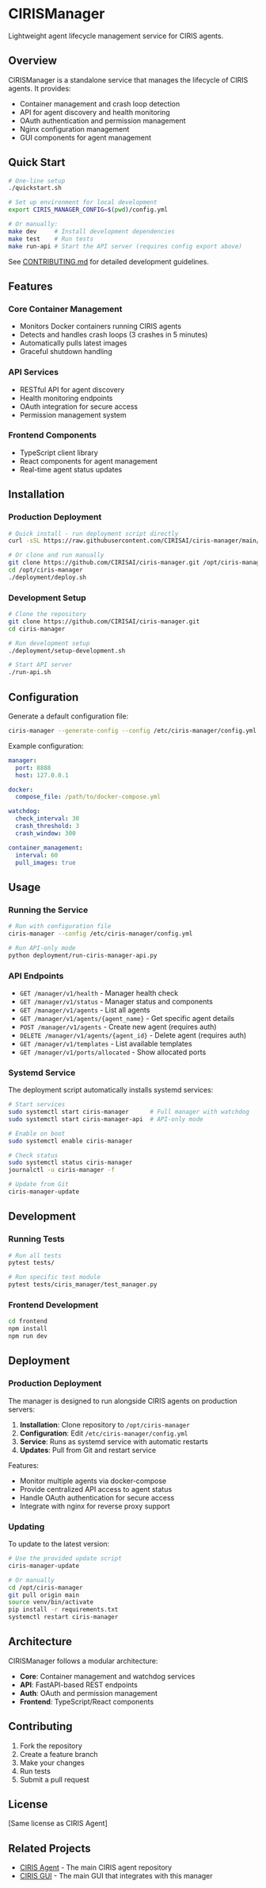 # CIRISManager

Lightweight agent lifecycle management service for CIRIS agents.

## Overview

CIRISManager is a standalone service that manages the lifecycle of CIRIS agents. It provides:

- Container management and crash loop detection
- API for agent discovery and health monitoring
- OAuth authentication and permission management
- Nginx configuration management
- GUI components for agent management

## Quick Start

```bash
# One-line setup
./quickstart.sh

# Set up environment for local development
export CIRIS_MANAGER_CONFIG=$(pwd)/config.yml

# Or manually:
make dev     # Install development dependencies
make test    # Run tests
make run-api # Start the API server (requires config export above)
```

See [CONTRIBUTING.md](CONTRIBUTING.md) for detailed development guidelines.

## Features

### Core Container Management
- Monitors Docker containers running CIRIS agents
- Detects and handles crash loops (3 crashes in 5 minutes)
- Automatically pulls latest images
- Graceful shutdown handling

### API Services
- RESTful API for agent discovery
- Health monitoring endpoints
- OAuth integration for secure access
- Permission management system

### Frontend Components
- TypeScript client library
- React components for agent management
- Real-time agent status updates

## Installation

### Production Deployment

```bash
# Quick install - run deployment script directly
curl -sSL https://raw.githubusercontent.com/CIRISAI/ciris-manager/main/deployment/deploy.sh | bash

# Or clone and run manually
git clone https://github.com/CIRISAI/ciris-manager.git /opt/ciris-manager
cd /opt/ciris-manager
./deployment/deploy.sh
```

### Development Setup

```bash
# Clone the repository
git clone https://github.com/CIRISAI/ciris-manager.git
cd ciris-manager

# Run development setup
./deployment/setup-development.sh

# Start API server
./run-api.sh
```

## Configuration

Generate a default configuration file:

```bash
ciris-manager --generate-config --config /etc/ciris-manager/config.yml
```

Example configuration:

```yaml
manager:
  port: 8888
  host: 127.0.0.1

docker:
  compose_file: /path/to/docker-compose.yml

watchdog:
  check_interval: 30
  crash_threshold: 3
  crash_window: 300

container_management:
  interval: 60
  pull_images: true
```

## Usage

### Running the Service

```bash
# Run with configuration file
ciris-manager --config /etc/ciris-manager/config.yml

# Run API-only mode
python deployment/run-ciris-manager-api.py
```

### API Endpoints

- `GET /manager/v1/health` - Manager health check
- `GET /manager/v1/status` - Manager status and components
- `GET /manager/v1/agents` - List all agents
- `GET /manager/v1/agents/{agent_name}` - Get specific agent details
- `POST /manager/v1/agents` - Create new agent (requires auth)
- `DELETE /manager/v1/agents/{agent_id}` - Delete agent (requires auth)
- `GET /manager/v1/templates` - List available templates
- `GET /manager/v1/ports/allocated` - Show allocated ports

### Systemd Service

The deployment script automatically installs systemd services:

```bash
# Start services
sudo systemctl start ciris-manager      # Full manager with watchdog
sudo systemctl start ciris-manager-api  # API-only mode

# Enable on boot
sudo systemctl enable ciris-manager

# Check status
sudo systemctl status ciris-manager
journalctl -u ciris-manager -f

# Update from Git
ciris-manager-update
```

## Development

### Running Tests

```bash
# Run all tests
pytest tests/

# Run specific test module
pytest tests/ciris_manager/test_manager.py
```

### Frontend Development

```bash
cd frontend
npm install
npm run dev
```

## Deployment

### Production Deployment

The manager is designed to run alongside CIRIS agents on production servers:

1. **Installation**: Clone repository to `/opt/ciris-manager`
2. **Configuration**: Edit `/etc/ciris-manager/config.yml`
3. **Service**: Runs as systemd service with automatic restarts
4. **Updates**: Pull from Git and restart service

Features:
- Monitor multiple agents via docker-compose
- Provide centralized API access to agent status
- Handle OAuth authentication for secure access
- Integrate with nginx for reverse proxy support

### Updating

To update to the latest version:

```bash
# Use the provided update script
ciris-manager-update

# Or manually
cd /opt/ciris-manager
git pull origin main
source venv/bin/activate
pip install -r requirements.txt
systemctl restart ciris-manager
```

## Architecture

CIRISManager follows a modular architecture:

- **Core**: Container management and watchdog services
- **API**: FastAPI-based REST endpoints
- **Auth**: OAuth and permission management
- **Frontend**: TypeScript/React components

## Contributing

1. Fork the repository
2. Create a feature branch
3. Make your changes
4. Run tests
5. Submit a pull request

## License

[Same license as CIRIS Agent]

## Related Projects

- [CIRIS Agent](https://github.com/CIRISAI/CIRISAgent) - The main CIRIS agent repository
- [CIRIS GUI](https://github.com/CIRISAI/CIRISAgent/tree/main/CIRISGUI) - The main GUI that integrates with this manager